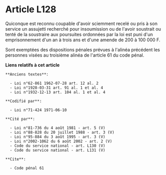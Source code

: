 # Article L128

Quiconque est reconnu coupable d'avoir sciemment recelé ou pris à son service un assujetti recherché pour insoumission ou de
l'avoir soustrait ou tenté de la soustraire aux poursuites ordonnées par la loi est puni d'un emprisonnement d'un an à trois
ans et d'une amende de 200 à 100 000 F.

Sont exemptées des dispositions pénales prévues à l'alinéa précédent les personnes visées au troisième alinéa de l'article 61
du code pénal.

**Liens relatifs à cet article**

	**Anciens textes**:

	  - Loi n°62-861 1962-07-28 art. 12 al. 2
	  - Loi n°1928-03-31 art. 91 al. 1 et al. 4
	  - Loi n°1932-12-13 art. 104 al. 1 et al. 4

	**Codifié par**:

	  - Loi n°71-424 1971-06-10

	**Cité par**:

	  - Loi n°81-736 du 4 août 1981 - art. 5 (V)
	  - Loi n°88-828 du 20 juillet 1988 - art. 3 (V)
	  - Loi n°95-884 du 3 août 1995 - art. 3 (V)
	  - Loi n°2002-1062 du 6 août 2002 - art. 2 (V)
	  - Code du service national - art. L130 (V)
	  - Code du service national - art. L131 (V)

	**Cite**:

	  - Code pénal 61
